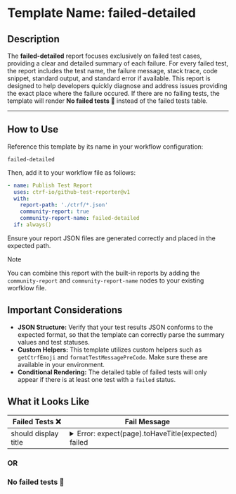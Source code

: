 # Template Name: failed-detailed

## Description

The **failed-detailed** report focuses exclusively on failed test cases, providing a clear and detailed summary of each failure. For every failed test, the report includes the test name, the failure message, stack trace, code snippet, standard output, and standard error if available. This report is designed to help developers quickly diagnose and address issues providing the exact place where the failure occured. If there are no failing tests, the template will render **No failed tests 🎉** instead of the failed tests table.

---

## How to Use

Reference this template by its name in your workflow configuration:

```
failed-detailed
```

Then, add it to your workflow file as follows:

```yaml
- name: Publish Test Report
  uses: ctrf-io/github-test-reporter@v1
  with:
    report-path: './ctrf/*.json'
    community-report: true
    community-report-name: failed-detailed
  if: always()
```

Ensure your report JSON files are generated correctly and placed in the expected path.

> [!NOTE] 
> You can combine this report with the built-in reports by adding the `community-report` and `community-report-name` nodes to your existing worfklow file.

## Important Considerations

- **JSON Structure:** Verify that your test results JSON conforms to the expected format, so that the template can correctly parse the summary values and test statuses.
- **Custom Helpers:** This template utilizes custom helpers such as `getCtrfEmoji` and `formatTestMessagePreCode`. Make sure these are available in your environment.
- **Conditional Rendering:** The detailed table of failed tests will only appear if there is at least one test with a `failed` status.

## What it Looks Like


<table>
  <thead>
      <tr>
          <th>Failed Tests ❌</th>
          <th>Fail Message</th>
      </tr>
  </thead>
  <tbody>
    <tr>
      <td>should display title</td>
      <td>
        <details>
          <summary>Error: expect(page).toHaveTitle(expected) failed</summary>
          <p><strong>Trace:</strong></p>
          <pre><code>Error: expect(page).toHaveTitle(expected) failed<br>Expect "toHaveTitle" with timeout 5000ms
    9 × unexpected value "Fast and reliable end-to-end testing for modern web apps | Playwright"<br>&nbsp;&nbsp;&nbsp;&nbsp;at .\Projects\Playwright\tests\example.spec.ts:7:22</code></pre>
          <p><strong>Snippet:</strong></p>
          <pre><code>   5 |
   6 |   // Expect a title "to contain" a substring.
>  7 |   await expect(page).toHaveTitle(/Playwright/);
     |                      ^
   8 | });
   9 |
  10 | test('should display title', async ({ page }) => {</code></pre>
          <p><strong>Standard Output:</strong></p>
          <pre><code>Navigated URL: https://playwright.dev/</code></pre>
          <p><strong>Standard Error:</strong></p>
          <pre><code>No standard error available</code></pre>
        </details>
      </td>      
    </tr>
  </tbody>
</table>

### OR

### No failed tests 🎉
